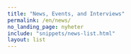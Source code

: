 ```yaml
---
title: "News, Events, and Interviews"
permalink: /en/news/
no_landing_page: nyheter
include: "snippets/news-list.html"
layout: list
---
```

